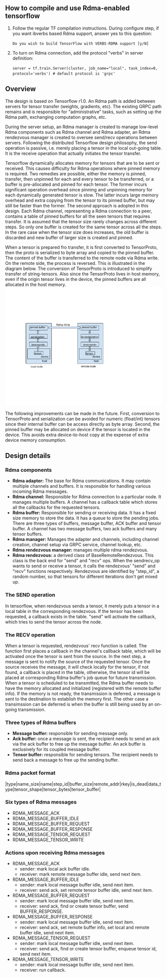 ## How to compile and use Rdma-enabled tensorflow
1. Follow the regular TF compilation instructions. During configure step, if you want ibverbs based Rdma support, answer yes to this question:

    ```Do you wish to build TensorFlow with VERBS-RDMA support [y/N]```

2. To turn on Rdma connection, add the protocol "verbs" in server definition:

    ```server = tf.train.Server(cluster, job_name="local", task_index=0, protocol='verbs') # default protocol is 'grpc'```

## Overview
The design is based on Tensorflow r1.0. An Rdma path is added between servers for tensor transfer (weights, gradients, etc). The existing GRPC path remains and is responsible for "administrative" tasks, such as setting up the Rdma path, exchanging computation graphs, etc.

During the server setup, an Rdma manager is created to manage low-level Rdma components such as Rdma channel and Rdma adapter, an Rdma rendezvous manager is created to oversee send/recv operations between servers. Following the distributed Tensorflow design philosophy, the send operation is passive, i.e. merely placing a tensor in the local out-going table. It is the receive operation that actually initiates the tensor transfer.

Tensorflow dynamically allocates memory for tensors that are to be sent or received. This causes difficulty for Rdma operations where pinned memory is required. Two remedies are possible, either the memory is pinned, transfer, then unpinned for each and every tensor to be transferred, or a buffer is pre-allocated and pinned for each tensor. The former incurs significant operation overhead since pinning and unpinning memory for each dynamically generated tensor is slow. The latter incurs large memory overhead and extra copying from the tensor to its pinned buffer, but may still be faster than the former. The second approach is adopted in this design. Each Rdma channel, representing a Rdma connection to a peer, contains a table of pinned buffers for all the seen tensors that requires transfer. It is assumed that the tensor size rarely changes across different steps. So only one buffer is created for the same tensor across all the steps. In the rare case when the tensor size does increases, the old buffer is discarded and new buffer of larger size is created and pinned.

When a tensor is prepared fro transfer, it is first converted to TensorProto, then the proto is serialized to byte array and copied to the pinned buffer. The content of the buffer is transferred to the remote node via Rdma write. On the remote side, the process is reversed. This is illustrated in the diagram below. The conversion of TensorProto is introduced to simplify transfer of string-tensors. Also since the TensorProto lives in host memory, even if the origin tensor lives in the device, the pinned buffers are all allocated in the host memory.
![Tensorflow Rdma path](./design_diagram.png)

The following improvements can be made in the future. First, conversion to TensorProto and serialization can be avoided for numeric (float/int) tensors since their internal buffer can be access directly as byte array. Second, the pinned buffer may be allocated on device if the tensor is located in the device. This avoids extra device-to-host copy at the expense of extra device memory consumption.
## Design details

### Rdma components

* **Rdma adapter:** The base for Rdma communications. It may contain multiple channels and buffers.  It is responsible for handling various incoming Rdma messages.
* **Rdma channel:** Responsible for Rdma connection to a particular node. It manages multiple buffers. A channel has a callback table which stores all the callbacks for the requested tensors.
* **Rdma buffer:** Responsible for sending or receiving data. It has a fixed size memory to store the data. It has a queue to store the pending jobs. There are three types of buffers, message buffer, ACK buffer and tensor buffer. A channel has two message buffers, two ack buffers and many tensor buffers.
* **Rdma manager:** Manages the adapter and channels, including channel creation, channel setup via GRPC service, channel lookup, etc.
* **Rdma rendezvous manager:** manages multiple rdma rendezvous. 
* **Rdma rendezvous:** a derived class of BaseRemoteRendezvous. This class is the back end for "send" and "recv" ops. When the sendrecv_op wants to send or receive a tensor, it calls the rendezvous' "send" and "recv" functions respectively. Rendezvous are identified by "step_id", a random number, so that tensors for different iterations don't get mixed up.

### The SEND operation

In tensorflow, when rendezvous sends a tensor, it merely puts a tensor in a local table in the corresponding rendezvous. If the tensor has been requested, a callback exists in the table. "send" will activate the callback, which tries to send the tensor across the node.


### The RECV operation

When a tensor is requested, rendezvous' recv function is called. The function first places a callback in the channel's callback table, which will be activated once the tensor is sent from the source. In the next step, a message is sent to notify the source of the requested tensor. Once the source receives the message, it will check locally for the tensor, if not found, a callback is placed in the table, otherwise, the tensor id will be placed at corresponding Rdma buffer's job queue for future transmission. When a tensor is scheduled to be transmitted, the Rdma buffer needs to have the memory allocated and initialized (registered with the remote buffer info). If the memory is not ready, the transmission is deferred, a message is sent to the destination to establish the memory first. The other case a transimssion can be deferred is when the buffer is still being used by an on-going transmission.

### Three types of Rdma buffers

* **Message buffer:** responsible for sending message only.
* **Ack buffer:** once a message is sent, the recipient needs to send an ack via the ack buffer to free up the message buffer. An ack buffer is exclusively for its coupled message buffer.
* **Tensor buffer:** responsible for sending tensors. The recipient needs to send back a message to free up the sending buffer.

### Rdma packet format

|type|name_size|name|step_id|buffer_size|remote_addr|rkey|is_dead|data_type|tensor_shape|tensor_bytes|tensor_buffer|

### Six types of Rdma messages
* RDMA_MESSAGE_ACK
* RDMA_MESSAGE_BUFFER_IDLE
* RDMA_MESSAGE_BUFFER_REQUEST
* RDMA_MESSAGE_BUFFER_RESPONSE
* RDMA_MESSAGE_TENSOR_REQUEST
* RDMA_MESSAGE_TENSOR_WRITE

### Actions upon receiving Rdma messages
* RDMA_MESSAGE_ACK
  * sender: mark local ack buffer idle.
  * receiver: mark remote message buffer idle, send next item.
* RDMA_MESSAGE_BUFFER_IDLE
  * sender: mark local message buffer idle, send next item.
  * receiver: send ack, set remote tensor buffer idle, send next item.
* RDMA_MESSAGE_BUFFER_REQUEST
  * sender: mark local message buffer idle, send next item.
  * receiver: send ack, find or create tensor buffer, send BUFFER_RESPONSE.
* RDMA_MESSAGE_BUFFER_RESPONSE
  * sender: mark local message buffer idle, send next item.
  * receiver: send ack, set remote buffer info, set local and remote buffer idle, send next item.
* RDMA_MESSAGE_TENSOR_REQUEST
  * sender: mark local message buffer idle, send next item.
  * receiver: send ack, find or create tensor buffer, enqueue tensor id, send next item.
* RDMA_MESSAGE_TENSOR_WRITE
  * sender: mark local message buffer idle, send next item.
  * receiver: run callback.
